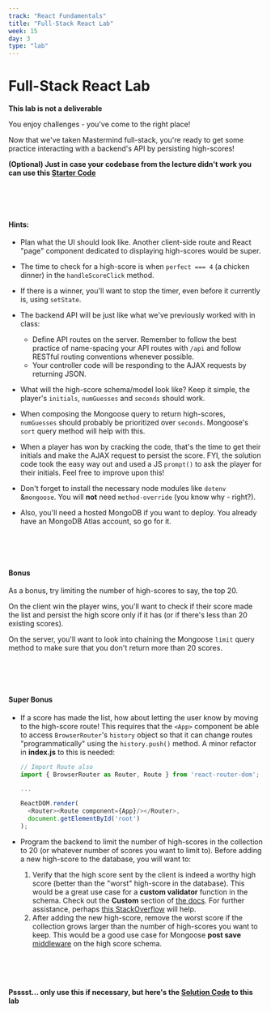 ```yaml
---
track: "React Fundamentals"
title: "Full-Stack React Lab"
week: 15
day: 3
type: "lab"
---
```



# Full-Stack React Lab


**This lab is not a deliverable**

You enjoy challenges - you've come to the right place!

Now that we've taken Mastermind full-stack, you're ready to get some practice interacting with a backend's API by persisting high-scores!

**(Optional) Just in case your codebase from the lecture didn't work you can use this <a href="/downloads/react_fundamentals/intro-to-full-stack-react-lab/starter-code/react-mastermind.zip" download>Starter Code</a>**

<br>
<br>
<br>



#### Hints:

- Plan what the UI should look like. Another client-side route and React "page" component dedicated to displaying high-scores would be super.

- The time to check for a high-score is when `perfect === 4` (a chicken dinner) in the `handleScoreClick` method.

- If there is a winner, you'll want to stop the timer, even before it currently is, using `setState`.

- The backend API will be just like what we've previously worked with in class:
	- Define API routes on the server. Remember to follow the best practice of name-spacing your API routes with `/api` and follow RESTful routing conventions whenever possible.
	- Your controller code will be responding to the AJAX requests by returning JSON.

- What will the high-score schema/model look like? Keep it simple, the player's `initials`, `numGuesses` and `seconds` should work.

- When composing the Mongoose query to return high-scores, `numGuesses` should probably be prioritized over `seconds`. Mongoose's `sort` query method will help with this.

- When a player has won by cracking the code, that's the time to get their initials and make the AJAX request to persist the score. FYI, the solution code took the easy way out and used a JS `prompt()` to ask the player for their initials. Feel free to improve upon this!

- Don't forget to install the necessary node modules like `dotenv` &`mongoose`. You will **not** need `method-override` (you know why - right?).

- Also, you'll need a hosted MongoDB if you want to deploy. You already have an MongoDB Atlas account, so go for it.

<br>
<br>
<br>


#### Bonus

As a bonus, try limiting the number of high-scores to say, the top 20.

On the client win the player wins, you'll want to check if their score made the list and persist the high score only if it has (or if there's less than 20 existing scores).

On the server, you'll want to look into chaining the Mongoose `limit` query method to make sure that you don't return more than 20 scores.

<br>
<br>
<br>


#### Super Bonus

- If a score has made the list, how about letting the user know by moving to the high-score route! This requires that the `<App>` component be able to access `BrowserRouter`'s `history` object so that it can change routes "programmatically" using the `history.push()` method. A minor refactor in **index.js** to this is needed:

	```js
	// Import Route also
	import { BrowserRouter as Router, Route } from 'react-router-dom';
	
	...
	
	ReactDOM.render(
	  <Router><Route component={App}/></Router>,
	  document.getElementById('root')
	);
	```

- Program the backend to limit the number of high-scores in the collection to 20 (or whatever number of scores you want to limit to). Before adding a new high-score to the database, you will want to:
	1. Verify that the high score sent by the client is indeed a worthy high score (better than the "worst" high-score in the database). This would be a great use case for a **custom validator** function in the schema.  Check out the **Custom** section of [the docs](http://mongoosejs.com/docs/validation.html). For further assistance, perhaps [this StackOverflow](https://stackoverflow.com/questions/43962430/mongoose-how-to-prevent-mongodb-to-save-duplicate-email-records-in-database) will help.
	2. After adding the new high-score, remove the worst score if the collection grows larger than the number of high-scores you want to keep.  This would be a good use case for Mongoose **post save** [middleware](http://mongoosejs.com/docs/middleware.html) on the high score schema.

<br>
<br>
<br>



**Psssst... only use this if necessary, but here's the <a href="/downloads/react_fundamentals/intro-to-full-stack-react-lab/solution-code/react-mastermind.zip" download>Solution Code</a> to this lab**




